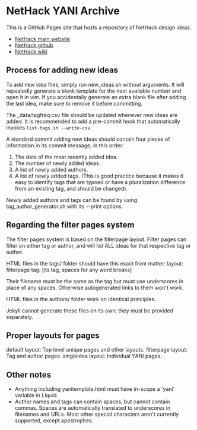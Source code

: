 # NetHack YANI Archive

This is a GitHub Pages site that hosts a repository of NetHack design ideas.

* [NetHack main website](https://nethack.org)
* [NetHack github](https://github.com/nethack/nethack)
* [NetHack wiki](https://nethackwiki.com)

## Process for adding new ideas

To add new idea files, simply run new_ideas.sh without arguments. It will
repeatedly generate a blank template for the next available number and open it
in vim. If you accidentally generate an extra blank file after adding the last
idea, make sure to remove it before committing.

The \_data/tagfreq.csv file should be updated whenever new ideas are added. It
is recommended to add a pre-commit hook that automatically invokes
`list-tags.sh --write-csv`.

A standard commit adding new ideas should contain four pieces of information in
its commit message, in this order:
1. The date of the most recently added idea.
2. The number of newly added ideas.
3. A list of newly added authors.
4. A list of newly added tags. (This is good practice because it makes it easy
   to identify tags that are typoed or have a pluralization difference from an
   existing tag, and should be changed).

Newly added authors and tags can be found by using tag_author_generator.sh with
its --print options.

## Regarding the filter pages system

The filter pages system is based on the filterpage layout. Filter pages can
filter on either tag or author, and will list ALL ideas for that respective tag
or author.

HTML files in the tags/ folder should have this exact front matter:
    layout: filterpage
    tag: [its tag, spaces for any word breaks]

Their filename must be the same as the tag but must use underscores in place of
any spaces. Otherwise autogenerated links to them won't work.

HTML files in the authors/ folder work on identical principles.

Jekyll cannot generate these files on its own; they must be provided separately.

## Proper layouts for pages

default layout: Top level unique pages and other layouts.
filterpage layout: Tag and author pages.
singleidea layout: Individual YANI pages.

## Other notes

* Anything including yanitemplate.html must have in-scope a 'yani' variable in
  Liquid.
* Author names and tags can contain spaces, but cannot contain commas. Spaces
  are automatically translated to underscores in filenames and URLs. Most other
  special characters aren't currently supported, except apostrophes.
